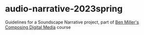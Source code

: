 # audio-narrative-2023spring
Guidelines for a Soundscape Narrative project, part of [Ben Miller's Composing Digital Media](https://benmiller314.github.io/cdm2023spring) course
